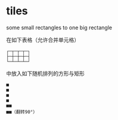 tiles
=====

some small rectangles to one big rectangle

在如下表格（允许合并单元格）

```
┌─┬─┬─┬─┐
├─┼─┼─┼─┤
└─┴─┴─┴─┘
```

中放入如下随机排列的方形与矩形

```
■
■
■
■
■■
■■（翻转90°）
```
